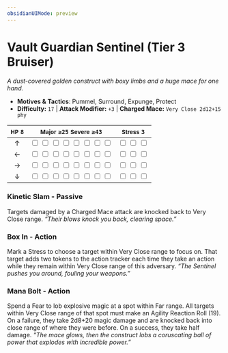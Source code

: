 ```yaml
---
obsidianUIMode: preview
---
```

# Vault Guardian Sentinel (Tier 3 Bruiser)

*A dust-covered golden construct with boxy limbs and a huge mace for one hand.*

- **Motives & Tactics**: Pummel, Surround, Expunge, Protect
- **Difficulty:** `17` | **Attack Modifier:** `+3` | **Charged Mace:** `Very Close 2d12+15 phy`

| <small>HP</small> `8` | <small>Major</small> `≥25` <small>Severe</small> `≥43` | <small>Stress</small> `3` |
|:-:|:-:|:-:|
| ↑ |  <input type="checkbox" unchecked id="0e8cb0b2"> <input type="checkbox" unchecked id="088da156"> <input type="checkbox" unchecked id="51092c58"> <input type="checkbox" unchecked id="32c5692f"> <input type="checkbox" unchecked id="d71a2af1"> <input type="checkbox" unchecked id="aa0b9d8f"> <input type="checkbox" unchecked id="4e808659"> <input type="checkbox" unchecked id="fc5e314e"> |  <input type="checkbox" unchecked id="7f80e24c"> <input type="checkbox" unchecked id="c5cbfe6e"> <input type="checkbox" unchecked id="cbf2c981"> |
| ← |  <input type="checkbox" unchecked id="56f5e4d2"> <input type="checkbox" unchecked id="d5a03afa"> <input type="checkbox" unchecked id="c6f19d4a"> <input type="checkbox" unchecked id="4d824e97"> <input type="checkbox" unchecked id="e5326a5f"> <input type="checkbox" unchecked id="24aaa4c1"> <input type="checkbox" unchecked id="e5c5d0af"> <input type="checkbox" unchecked id="d2fd21d8"> |  <input type="checkbox" unchecked id="6b745f40"> <input type="checkbox" unchecked id="36540fa0"> <input type="checkbox" unchecked id="2b2f3074"> |
| → |  <input type="checkbox" unchecked id="011c20e7"> <input type="checkbox" unchecked id="d5f7a4d9"> <input type="checkbox" unchecked id="9a552837"> <input type="checkbox" unchecked id="4f701214"> <input type="checkbox" unchecked id="67ba3d9b"> <input type="checkbox" unchecked id="d13f9277"> <input type="checkbox" unchecked id="314c3cf7"> <input type="checkbox" unchecked id="f1f00325"> |  <input type="checkbox" unchecked id="29abdd73"> <input type="checkbox" unchecked id="b316aa09"> <input type="checkbox" unchecked id="9c1c2276"> |
| ↓ |  <input type="checkbox" unchecked id="486b88db"> <input type="checkbox" unchecked id="53452cba"> <input type="checkbox" unchecked id="be43ece6"> <input type="checkbox" unchecked id="7fafba4b"> <input type="checkbox" unchecked id="23a961a9"> <input type="checkbox" unchecked id="1846edf2"> <input type="checkbox" unchecked id="b9dd330a"> <input type="checkbox" unchecked id="75803d06"> |  <input type="checkbox" unchecked id="f520931d"> <input type="checkbox" unchecked id="5e82038d"> <input type="checkbox" unchecked id="0ee1cd94"> |

### Kinetic Slam - Passive

Targets damaged by a Charged Mace attack are knocked back to Very Close range. *“Their blows knock you back, clearing space.”*

### Box In - Action

Mark a Stress to choose a target within Very Close range to focus on. That target adds two tokens to the action tracker each time they take an action while they remain within Very Close range of this adversary. *“The Sentinel pushes you around, fouling your weapons.”*

### Mana Bolt - Action

Spend a Fear to lob explosive magic at a spot within Far range. All targets within Very Close range of that spot must make an Agility Reaction Roll (19). On a failure, they take 2d8+20 magic damage and are knocked back into close range of where they were before. On a success, they take half damage. *“The mace glows, then the construct lobs a coruscating ball of power that explodes with incredible power.”*